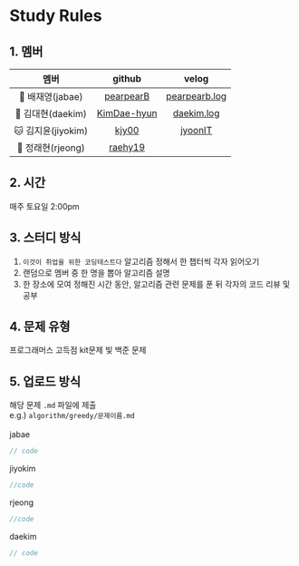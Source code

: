 # Study Rules
## 1. 멤버
|멤버|github|velog|
|:--:|:--:|:--:|
|🐰 배재영(jabae)|[pearpearB](https://github.com/pearpearB)|[pearpearb.log](https://velog.io/@pearpearb)|
|🐻 김대현(daekim)|[KimDae-hyun](https://github.com/KimDae-hyun)|[daekim.log](https://velog.io/@dev_kdh)|
|🐱 김지윤(jiyokim)|[kjy00](https://github.com/kjy00)|[jyoonIT](https://jyoonit.tistory.com/)|
|🦊 정래현(rjeong)|[raehy19](https://github.com/raehy19)||
## 2. 시간
매주 토요일 2:00pm
## 3. 스터디 방식
1. `이것이 취업을 위한 코딩테스트다` 알고리즘 정해서 한 챕터씩 각자 읽어오기
2. 랜덤으로 멤버 중 한 명을 뽑아 알고리즘 설명
3. 한 장소에 모여 정해진 시간 동안, 알고리즘 관련 문제를 푼 뒤 각자의 코드 리뷰 및 공부
## 4. 문제 유형
프로그래머스 고득점 kit문제 빛 백준 문제
## 5. 업로드 방식
해당 문제 `.md` 파일에 제출<br>
e.g.) `algorithm/greedy/문제이름.md`<br><br>
jabae
```js
// code
```
jiyokim
```js
//code
```
rjeong
```js
//code
```
daekim
```js
// code
```
